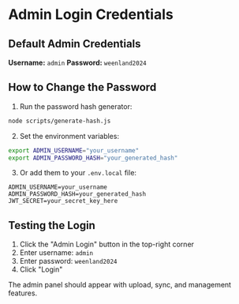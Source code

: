 # Admin Login Credentials

## Default Admin Credentials

**Username:** `admin`
**Password:** `weenland2024`

## How to Change the Password

1. Run the password hash generator:
```bash
node scripts/generate-hash.js
```

2. Set the environment variables:
```bash
export ADMIN_USERNAME="your_username"
export ADMIN_PASSWORD_HASH="your_generated_hash"
```

3. Or add them to your `.env.local` file:
```
ADMIN_USERNAME=your_username
ADMIN_PASSWORD_HASH=your_generated_hash
JWT_SECRET=your_secret_key_here
```

## Testing the Login

1. Click the "Admin Login" button in the top-right corner
2. Enter username: `admin`
3. Enter password: `weenland2024`
4. Click "Login"

The admin panel should appear with upload, sync, and management features.
